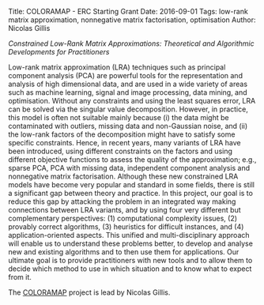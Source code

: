 Title: COLORAMAP - ERC Starting Grant
Date: 2016-09-01
Tags: low-rank matrix approximation, nonnegative matrix factorisation, optimisation
Author: Nicolas Gillis

*Constrained Low-Rank Matrix Approximations: Theoretical and Algorithmic Developments for Practitioners*

Low-rank matrix approximation (LRA) techniques such as principal component analysis (PCA) are powerful tools for the representation and analysis of high dimensional data, and are used in a wide variety of areas such as machine learning, signal and image processing, data mining, and optimisation. Without any constraints and using the least squares error, LRA can be solved via the singular value decomposition. However, in practice, this model is often not suitable mainly because (i) the data might be contaminated with outliers, missing data and non-Gaussian noise, and (ii) the low-rank factors of the decomposition might have to satisfy some specific constraints. Hence, in recent years, many variants of LRA have been introduced, using different constraints on the factors and using different objective functions to assess the quality of the approximation; e.g., sparse PCA, PCA with missing data, independent component analysis and nonnegative matrix factorisation. Although these new constrained LRA models have become very popular and standard in some fields, there is still a significant gap between theory and practice. In this project, our goal is to reduce this gap by attacking the problem in an integrated way making connections between LRA variants, and by using four very different but complementary perspectives: (1) computational complexity issues, (2) provably correct algorithms, (3) heuristics for difficult instances, and (4) application-oriented aspects. This unified and multi-disciplinary approach will enable us to understand these problems better, to develop and analyse new and existing algorithms and to then use them for applications. Our ultimate goal is to provide practitioners with new tools and to allow them to decide which method to use in which situation and to know what to expect from it. 

The [COLORAMAP](https://sites.google.com/site/nicolasgillis/projects/overview) project is lead by Nicolas Gillis.
